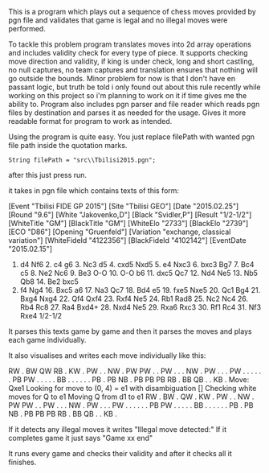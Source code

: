 This is a program which plays out a sequence of chess moves provided by pgn file and validates that game is legal and no illegal moves were performed.

To tackle this problem program translates moves into 2d array operations and includes validity check for every type of piece. It supports checking move direction and validity, if king is under check, long and short castling, no null captures, no team captures and translation
ensures that nothing will go outside the bounds. Minor problem for now is that I don't have en passant logic, but truth be told i only found out about this rule recently while working on this project so i'm planning to work on it if time gives me the ability to. Program also 
includes pgn parser and file reader which reads pgn files by destination and parses it as needed for the usage. Gives it more readable format for program to work as intended. 

Using the program is quite easy. You just replace filePath with wanted pgn file path inside the quotation marks.
```
String filePath = "src\\Tbilisi2015.pgn";
```

after this just press run. 

it takes in pgn file which contains texts of this form:

[Event "Tbilisi FIDE GP 2015"]
[Site "Tbilisi GEO"]
[Date "2015.02.25"]
[Round "9.6"]
[White "Jakovenko,D"]
[Black "Svidler,P"]
[Result "1/2-1/2"]
[WhiteTitle "GM"]
[BlackTitle "GM"]
[WhiteElo "2733"]
[BlackElo "2739"]
[ECO "D86"]
[Opening "Gruenfeld"]
[Variation "exchange, classical variation"]
[WhiteFideId "4122356"]
[BlackFideId "4102142"]
[EventDate "2015.02.15"]

1. d4 Nf6 2. c4 g6 3. Nc3 d5 4. cxd5 Nxd5 5. e4 Nxc3 6. bxc3 Bg7 7. Bc4 c5 8.
Ne2 Nc6 9. Be3 O-O 10. O-O b6 11. dxc5 Qc7 12. Nd4 Ne5 13. Nb5 Qb8 14. Be2 bxc5
15. f4 Ng4 16. Bxc5 a6 17. Na3 Qc7 18. Bd4 e5 19. fxe5 Nxe5 20. Qc1 Bg4 21. Bxg4
Nxg4 22. Qf4 Qxf4 23. Rxf4 Ne5 24. Rb1 Rad8 25. Nc2 Nc4 26. Rb4 Rc8 27. Ra4
Bxd4+ 28. Nxd4 Ne5 29. Rxa6 Rxc3 30. Rf1 Rc4 31. Nf3 Rxe4 1/2-1/2

It parses this texts game by game and then it parses the moves and plays each game individually.

It also visualises and writes each move individually like this:


RW  . BW QW RB  . KW  . 
PW  .  . NW  . PW PW  . 
 . PW  .  .  . NW  . PW 
 .  .  . PW  .  .  .  . 
 .  . PB PW  .  .  .  . 
 . BB  .  .  .  .  .  . 
PB  . PB NB  . PB PB PB 
RB  . BB QB  .  . KB  . 
Move: Qxe1
Looking for move to (0, 4) = e1 with disambiguation []
Checking white moves for Q to e1
Moving Q from d1 to e1
RW  . BW  . QW  . KW  . 
PW  .  . NW  . PW PW  . 
 . PW  .  .  . NW  . PW 
 .  .  . PW  .  .  .  . 
 .  . PB PW  .  .  .  . 
 . BB  .  .  .  .  .  . 
PB  . PB NB  . PB PB PB 
RB  . BB QB  .  . KB  . 


If it detects any illegal moves it writes "Illegal move detected:"
If it completes game it just says "Game xx end"

It runs every game and checks their validity and after it checks all it finishes.
